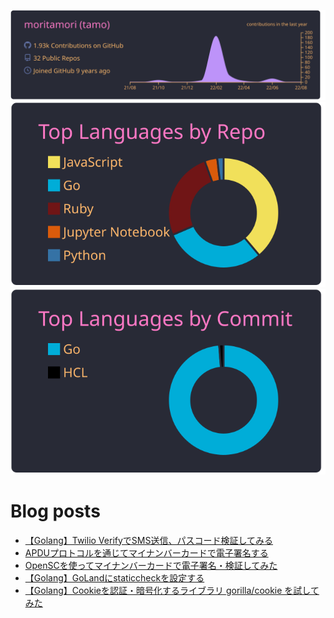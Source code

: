 [![](https://raw.githubusercontent.com/moritamori/moritamori/master/profile-summary-card-output/dracula/0-profile-details.svg)](https://github.com/vn7n24fzkq/github-profile-summary-cards)
[![](https://raw.githubusercontent.com/moritamori/moritamori/master/profile-summary-card-output/dracula/1-repos-per-language.svg)](https://github.com/vn7n24fzkq/github-profile-summary-cards)
[![](https://raw.githubusercontent.com/moritamori/moritamori/master/profile-summary-card-output/dracula/2-most-commit-language.svg)](https://github.com/vn7n24fzkq/github-profile-summary-cards)

# Blog posts
<!-- BLOG-POST-LIST:START -->
- [【Golang】Twilio VerifyでSMS送信、パスコード検証してみる](https://simple-minds-think-alike.moritamorie.com/entry/verify-with-twilio-go)
- [APDUプロトコルを通じてマイナンバーカードで電子署名する](https://simple-minds-think-alike.moritamorie.com/entry/my-number-card-with-apdu)
- [OpenSCを使ってマイナンバーカードで電子署名・検証してみた](https://simple-minds-think-alike.moritamorie.com/entry/my-number-card-with-opensc)
- [【Golang】GoLandにstaticcheckを設定する](https://simple-minds-think-alike.moritamorie.com/entry/goland-staticcheck)
- [【Golang】Cookieを認証・暗号化するライブラリ gorilla/cookie を試してみた](https://simple-minds-think-alike.moritamorie.com/entry/gorlila-cookie)
<!-- BLOG-POST-LIST:END -->
